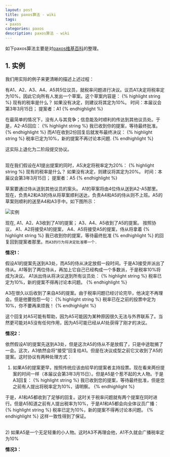 ```yaml
---
layout: post
title: paxos算法 - wiki
tags:
- paxos
categories: paxos
description: paxos算法 - wiki
---
```


如下paxos算法主要是对[paxos维基百科](https://zh.wikipedia.org/zh-cn/Paxos%E7%AE%97%E6%B3%95)的整理。

<!-- more -->


## 1. 实例
我们用实际的例子来更清晰的描述上述过程：

有A1、A2、A3、A4、A5共5位议员，就税率问题进行决议。议员A1决定将税率定为10%，因此它向所有人发出一个草案。这个草案内容是：
{% highlight string %}
现有的税率是什么？ 如果没有决定，则建议将其定为10%。 时间：本届议会第3年3月15日； 提案者：A1
{% endhighlight %}

在最简单的情况下，没有人与其竞争；信息能及时顺利的传达到其他议员处。于是，A2-A5回应：
{% highlight string %}
我已收到你的提案，等待最终批准。
{% endhighlight %}
而A1在收到2份回复后就发布最终决议：
{% highlight string %}
税率已定为10%，新的提案不再讨论本问题.
{% endhighlight %}

这实际上退化为二阶段提交协议。

<br />
现在我们假设在A1提出提案的同时，A5决定将税率定为20%：
{% highlight string %}
现有的税率是什么？ 如果没有决定，则建议将其定为20%。 时间：本届议会第3年3月15日； 提案者：A5
{% endhighlight %}

草案要通过侍从送到其他议员的案头。 A1的草案将由4位侍从送到A2-A5那里。 现在，负责A2和A3的侍从将草案顺利送达，负责A4和A5的侍从则不上班。A5的草案则顺利的送至A4和A3手中。如下图所示：

![实例](https://ivanzz1001.github.io/records/assets/img/distribute/paxos-wiki-example.png)

现在, A1、A2、A3收到了A1的提案； A3、A4、A5收到了A5的提案。 按照协议， A1、A2将接受A1的提案， A4、A5将接受A5的提案，侍从将拿着
{% highlight string %}
我已收到你的提案，等待最终批准
{% endhighlight %}
的回复回到提案者那里。```而A3的行为将决定批准哪一个.```

**情况1：**

假设A1的提案先送到A3处，而A5的侍从决定放假一段时间。于是A3接受并派出了侍从。A1等到了两位侍从，再加上它自己已经构成一个多数派，于是税率10%将成为决议。 A1派出侍从将决议送到所有议员处：
{% highlight string %}
税率已定为10%，新的提案不得再讨论本问题。
{% endhighlight %}

A3在很久以后收到了来自A5的提案。由于税率问题已经讨论完毕，他决定不再理会。但是他要抱怨一句：
{% highlight string %}
税率已在之前的投票中定为10%，你不要再来烦我！
{% endhighlight %}

这个回复对A5可能有帮助，因为A5可能因为某种原因很久无法与外界联系了。当然更可能对A5没有任何作用，因为A5可能已经从A1处获得了刚才的决议。

**情况2：**

依然假设A1的提案先送到A3处，但是这次A5的侍从不是放假了，只是中途耽搁了一会。这次，A3依然会将“接受”回复给A1。但是在决议成型之前它又收到了A5的提案。这时协议有两种处理方式：

1) 如果A5的提案更早，按照传统应该由较早的提案者主持投票。现在看来两份提案的时间一样（本届议会第3年3月15日）。但是A5是个惹不起的大人物。于是A3回复：
{% highlight string %}
我已收到您的提案，等待最终批准，但是您之前有人提出将税率定为10%，请明察。
{% endhighlight %}

于是，A1和A5都收到了足够的回复。这时关于税率问题就有两个提案在同时进行。但是A5知道之前有人提出税率为10%，于是A1和A5都会向全体议员广播：
{% highlight string %}
税率已定为10%，新的提案不得再讨论本问题。
{% endhighlight %}
这样一致性得到了保证。

<br />
2) 如果A5是一个无足轻重的小人物。这时A3不再理会他，A1不久就会广播税率定为10%

<br />

**情况3：**









<br />
<br />
<br />


